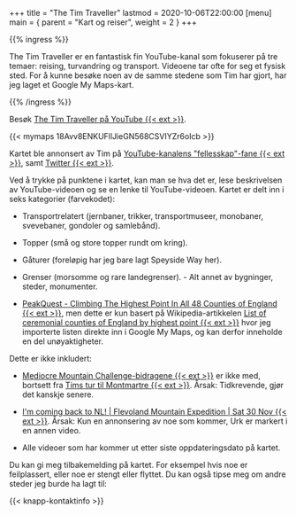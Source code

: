 +++
title = "The Tim Traveller"
lastmod = 2020-10-06T22:00:00
[menu]
main = { parent = "Kart og reiser", weight = 2 }
+++

{{% ingress %}}

The Tim Traveller er en fantastisk fin YouTube-kanal som fokuserer på tre temaer: reising,
turvandring og transport. Videoene tar ofte for seg et fysisk sted. For å kunne besøke noen av de
samme stedene som Tim har gjort, har jeg laget et Google My Maps-kart.

{{% /ingress %}}  

Besøk [The Tim Traveller på YouTube {{< ext >}}](https://www.youtube.com/c/TheTimTraveller/).

{{< mymaps 18Avv8ENKUFllJieGN568CSVIYZr6oIcb >}}

Kartet ble annonsert av Tim på [YouTube-kanalens
"fellesskap"-fane {{< ext >}}][yt], samt [Twitter {{< ext >}}][twitter].

Ved å trykke på punktene i kartet, kan man se hva det er, lese beskrivelsen av YouTube-videoen og
se en lenke til YouTube-videoen. Kartet er delt inn i seks kategorier (farvekodet):

- Transportrelatert (jernbaner, trikker, transportmuseer, monobaner, svevebaner, gondoler og
samlebånd).  

- Topper (små og store topper rundt om kring).  

- Gåturer (foreløpig har jeg bare lagt Speyside Way her).  

- Grenser (morsomme og rare landegrenser). - Alt annet av bygninger, steder,
monumenter.  

- [PeakQuest - Climbing The Highest Point In All 48 Counties of England {{< ext >}}][pq],
men dette er kun basert på Wikipedia-artikkelen
[List of ceremonial counties of England by highest point {{< ext >}}][wikipedia]
hvor jeg importerte listen direkte inn i Google My Maps, og kan derfor inneholde en del
unøyaktigheter.

Dette er ikke inkludert:

- [Mediocre Mountain Challenge-bidragene {{< ext >}}][mmcb]
  er ikke med, bortsett fra [Tims tur til Montmartre {{< ext >}}][montmartre]. Årsak:
Tidkrevende, gjør det kanskje senere.

- [I'm coming back to NL! | Flevoland Mountain Expedition | Sat 30 Nov {{< ext >}}][nl].
Årsak: Kun en annonsering av noe som kommer, Urk er markert i en annen video.

- Alle videoer som har kommer ut etter siste oppdateringsdato på kartet.

Du kan gi meg tilbakemelding på kartet. For eksempel hvis noe er feilplassert,
eller noe er stengt eller flyttet. Du kan også tipse meg om andre steder jeg burde ha lagt til:

{{< knapp-kontaktinfo >}}

[wikipedia]: https://en.wikipedia.org/wiki/List_of_ceremonial_counties_of_England_by_highest_point
[mmcb]: https://www.youtube.com/watch?v=O7eomq_jWdY&list=PLeL-qrCp_9NR-zT5xwRJv6_pwYP1fdWw6
[yt]: https://www.youtube.com/post/UgynBapHI1ROx6lfxKh4AaABCQ
[twitter]: https://twitter.com/TheTimTraveller/status/1293518513970262017
[nl]: https://www.youtube.com/watch?v=isrPq4RkR5Q&list=PLlpH0jWGIMwR9q7A1xZ6BXh65T3K940Z5&index=2
[montmartre]: https://www.youtube.com/watch?v=My-8RqTM4Ag
[pq]: https://www.youtube.com/watch?v=rNkbRjb7YDY&t=25s
